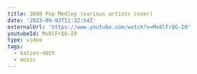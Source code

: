 ```yaml
---
title: 2000 Pop Medley (various artists cover)
date: '2023-09-03T11:32:54Z'
externalUrl: 'https://www.youtube.com/watch?v=Mx8lFrQG-I0'
youtubeId: Mx8lFrQG-I0
type: video
tags:
  - katies-40th
  - music
---
```


